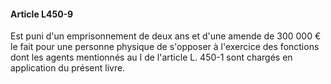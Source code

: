 #### Article L450-9

Est puni d'un emprisonnement de deux ans et d'une amende de 300 000 € le fait pour une personne physique de s'opposer à l'exercice des fonctions dont les agents mentionnés au I de l'article L. 450-1 sont chargés en application du présent livre.

